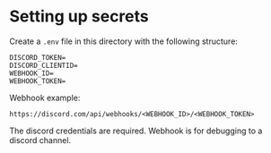 # Setting up secrets

Create a `.env` file in this directory with the following structure:
```
DISCORD_TOKEN=
DISCORD_CLIENTID=
WEBHOOK_ID=
WEBHOOK_TOKEN=
```

Webhook example:
```
https://discord.com/api/webhooks/<WEBHOOK_ID>/<WEBHOOK_TOKEN>
```
The discord credentials are required.
Webhook is for debugging to a discord channel.
